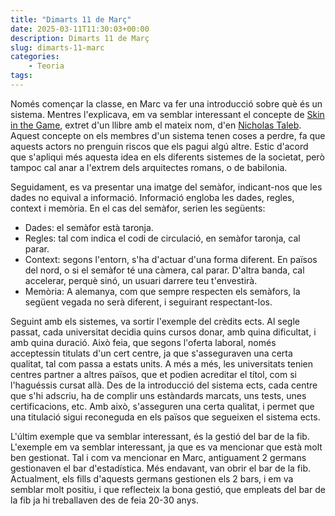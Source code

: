 ```yaml
---
title: "Dimarts 11 de Març"
date: 2025-03-11T11:30:03+00:00
description: Dimarts 11 de Març
slug: dimarts-11-marc
categories:
    - Teoria
tags:
---
```


Només començar la classe, en Marc va fer una introducció sobre què és un sistema. Mentres l'explicava, em va semblar interessant el concepte de [Skin in the Game](https://en.wikipedia.org/wiki/Skin_in_the_Game_(book)), extret d'un llibre amb el mateix nom, d'en [Nicholas Taleb](https://en.wikipedia.org/wiki/Nassim_Nicholas_Taleb). Aquest concepte on els membres d'un sistema tenen coses a perdre, fa que aquests actors no prenguin riscos que els pagui algú altre. Estic d'acord que s'apliqui més aquesta idea en els diferents sistemes de la societat, però tampoc cal anar a l'extrem dels arquitectes romans, o de babilonia.

Seguidament, es va presentar una imatge del semàfor, indicant-nos que les dades no equival a informació. Informació engloba les dades, regles, context i memòria. En el cas del semàfor, serien les següents:
- Dades: el semàfor està taronja.
- Regles: tal com indica el codi de circulació, en semàfor taronja, cal parar.
- Context: segons l'entorn, s'ha d'actuar d'una forma diferent. En països del nord, o si el semàfor té una càmera, cal parar. D'altra banda, cal accelerar, perquè sinó, un usuari darrere teu t'envestirà.
- Memòria: A alemanya, com que sempre respecten els semàfors, la següent vegada no serà diferent, i seguirant respectant-los.

Seguint amb els sistemes, va sortir l'exemple del crèdits ects. Al segle passat, cada universitat decidia quins cursos donar, amb quina dificultat, i amb quina duració. Això feia, que segons l'oferta laboral, només acceptessin titulats d'un cert centre, ja que s'asseguraven una certa qualitat, tal com passa a estats units. A més a més, les universitats tenien centres partner a altres països, que et podien acreditar el títol, com si l'haguéssis cursat allà. Des de la introducció del sistema ects, cada centre que s'hi adscriu, ha de complir uns estàndards marcats, uns tests, unes certificacions, etc. Amb això, s'asseguren una certa qualitat, i permet que una titulació sigui reconeguda en els països que segueixen el sistema ects.

L'últim exemple que va semblar interessant, és la gestió del bar de la fib. L'exemple em va semblar interessant, ja que es va mencionar que està molt ben gestionat. Tal i com va mencionar en Marc, antiguament 2 germans gestionaven el bar d'estadística. Més endavant, van obrir el bar de la fib. Actualment, els fills d'aquests germans gestionen els 2 bars, i em va semblar molt positiu, i que reflecteix la bona gestió, que empleats del bar de la fib ja hi treballaven des de feia 20-30 anys.